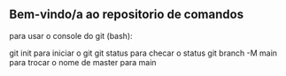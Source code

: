 ## Bem-vindo/a ao repositorio de comandos
para usar o console do git (bash):

git init para iniciar o git
git status para checar o status
git branch -M main para trocar o nome de master para main
